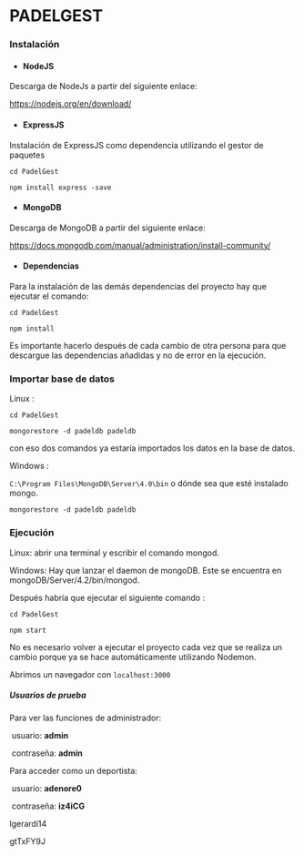 # PADELGEST

### Instalación

* #### NodeJS

Descarga de NodeJs a partir del siguiente enlace: 

<https://nodejs.org/en/download/>



* #### ExpressJS

Instalación de ExpressJS como dependencia utilizando el gestor de paquetes 

` cd PadelGest `

`npm install express -save`



+ #### MongoDB

Descarga de MongoDB a partir del siguiente enlace:

<https://docs.mongodb.com/manual/administration/install-community/>



+ #### Dependencias

Para la instalación de las demás dependencias del proyecto hay que ejecutar el comando:

`cd PadelGest`

`npm install`

Es importante hacerlo después de cada cambio de otra persona para que descargue las dependencias añadidas y no de error en la ejecución.



### Importar base de datos

Linux :  

`cd PadelGest`

`mongorestore -d padeldb padeldb`

con eso dos comandos ya estaría importados los datos en la base de datos.

Windows : 

`C:\Program Files\MongoDB\Server\4.0\bin` o dónde sea que esté instalado mongo.

`mongorestore -d padeldb padeldb`



### Ejecución


Linux: abrir una terminal y escribir el comando mongod.

Windows: Hay que lanzar el daemon de mongoDB. Este se encuentra en mongoDB/Server/4.2/bin/mongod.

Después habría que ejecutar el siguiente comando :

`cd PadelGest`

`npm start`

No es necesario volver a ejecutar el proyecto cada vez que se realiza un cambio porque ya se hace automáticamente utilizando Nodemon.

Abrimos un navegador con `localhost:3000`

##### Usuarios de prueba

Para ver las funciones de administrador:

​	usuario: **admin**  

​	contraseña: **admin**

Para acceder como un deportista:

​	usuario: **adenore0**

​	contraseña: **iz4iCG**


lgerardi14

gtTxFY9J











